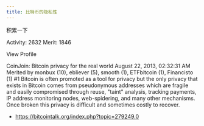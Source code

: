 ```yaml
---
title: 比特币的隐私性
---
```



积累一下

Activity: 2632
Merit: 1846




View Profile
	
CoinJoin: Bitcoin privacy for the real world
August 22, 2013, 02:32:31 AM
Merited by monbux (10), ebliever (5), smooth (1), ETFbitcoin (1), Financisto (1)
 #1
Bitcoin is often promoted as a tool for privacy but the only privacy that exists in Bitcoin comes from pseudonymous addresses which are fragile and easily compromised through reuse, "taint" analysis, tracking payments, IP address monitoring nodes, web-spidering, and many other mechanisms. Once broken this privacy is difficult and sometimes costly to recover.


- https://bitcointalk.org/index.php?topic=279249.0
